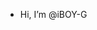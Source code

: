 - Hi, I’m @iBOY-G

<!---
iBOY-G/iBOY-G is a ✨ special ✨ repository because its `README.md` (this file) appears on your GitHub profile.
You can click the Preview link to take a look at your changes.
--->
